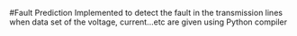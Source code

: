 #Fault Prediction
Implemented to detect the fault in the transmission lines when data set of the voltage, current...etc are given using Python compiler
